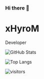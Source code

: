 ### Hi there 👋

<!--
**xHyroM/xHyroM** is a ✨ _special_ ✨ repository because its `README.md` (this file) appears on your GitHub profile.

Here are some ideas to get you started:

- 🔭 I’m currently working on ...
- 🌱 I’m currently learning ...
- 👯 I’m looking to collaborate on ...
- 🤔 I’m looking for help with ...
- 💬 Ask me about ...
- 📫 How to reach me: ...
- 😄 Pronouns: ...
- ⚡ Fun fact: ...
-->

# xHyroM
 Developer

![GitHub Stats](https://github-readme-stats.vercel.app/api?username=xHyroM&show_icons=true&theme=dark)

![Top Langs](https://github-readme-stats.vercel.app/api/top-langs/?username=xHyroM&theme=dark&layout=compact)

 ![visitors](https://visitor-badge.laobi.icu/badge?page_id=xHyroM.xHyroM)
